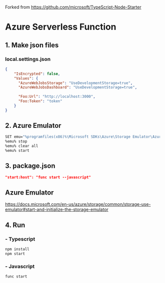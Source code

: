 Forked from https://github.com/microsoft/TypeScript-Node-Starter

# Azure Serverless Function

## 1. Make json files

### local.settings.json
```json
{
    "IsEncrypted": false,
    "Values": {
      "AzureWebJobsStorage": "UseDevelopmentStorage=true",
      "AzureWebJobsDashboard": "UseDevelopmentStorage=true",
  
      "Foo:Url": "http://localhost:3000",
      "Foo:Token": "token"
    }
}
```

## 2. Azure Emulator

```sh
SET emu="%programfiles(x86)%\Microsoft SDKs\Azure\Storage Emulator\AzureStorageEmulator.exe"
%emu% stop
%emu% clear all
%emu% start
```

## 3. package.json

```json
"start:host": "func start --javascript"
```

## Azure Emulator
https://docs.microsoft.com/en-us/azure/storage/common/storage-use-emulator#start-and-initialize-the-storage-emulator

## 4. Run

### - Typescript
```sh
npm install
npm start
```

### - Javascript
```sh
func start
```